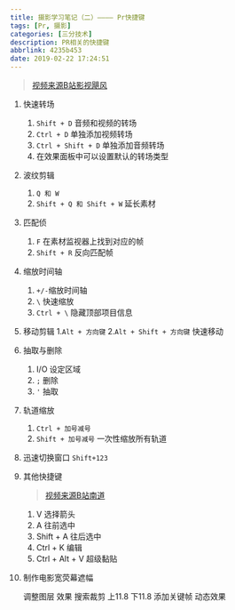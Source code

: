 ```yaml
---
title: 摄影学习笔记（二）———— Pr快捷键
tags: [Pr, 摄影]
categories: [三分技术]
description: PR相关的快捷键
abbrlink: 4235b453
date: 2019-02-22 17:24:51
---
```


> [视频来源B站影视飓风](https://www.bilibili.com/video/av7301488)

1.  快速转场
    1.  `Shift + D` 音频和视频的转场
    2.  `Ctrl + D` 单独添加视频转场
    3.  `Ctrl + Shift + D` 单独添加音频转场
    4.  在效果面板中可以设置默认的转场类型
    
1.  波纹剪辑
    1.  `Q 和 W`
    2.  `Shift + Q 和 Shift + W` 延长素材
2.  匹配侦
    1.  `F` 在素材监视器上找到对应的帧
    2.  `Shift + R` 反向匹配帧
3.  缩放时间轴
    1.  `+/-`缩放时间轴
    2.  `\` 快速缩放
    3.  `Ctrl + \` 隐藏顶部项目信息
4.  移动剪辑 1.`Alt + 方向键` 2.`Alt + Shift + 方向键` 快速移动
5.  抽取与删除
    1.  I/O 设定区域
    2.  `;` 删除
    3.  `'` 抽取
6.  轨道缩放
    1.  `Ctrl + 加号减号`
    2.  `Shift + 加号减号` 一次性缩放所有轨道
7.  迅速切换窗口 `Shift+123`
8.  其他快捷键

    > [视频来源B站南道](https://www.bilibili.com/video/av32947400?spm_id_from=333.788.b_765f64657363.1)

    1.  V 选择箭头
    2.  A 往前选中
    3.  Shift + A 往后选中
    4.  Ctrl + K 编辑
    5.  Ctrl + Alt + V 超级黏贴

9. 制作电影宽荧幕遮幅

   调整图层 效果 搜索裁剪 上11.8 下11.8 添加关键帧 动态效果